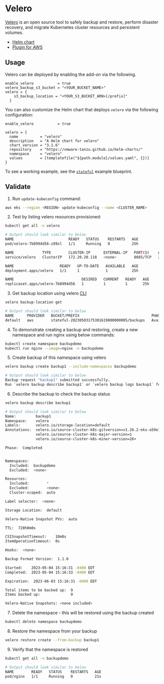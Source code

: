 # Velero

[Velero](https://velero.io/) is an open source tool to safely backup and restore, perform disaster recovery, and migrate Kubernetes cluster resources and persistent volumes.

- [Helm chart](https://github.com/vmware-tanzu/helm-charts/tree/main/charts/velero)
- [Plugin for AWS](https://github.com/vmware-tanzu/velero-plugin-for-aws)

## Usage

Velero can be deployed by enabling the add-on via the following.

```hcl
enable_velero           = true
velero_backup_s3_bucket = "<YOUR_BUCKET_NAME>"
velero = {
    s3_backup_location = "<YOUR_S3_BUCKET_ARN>[/prefix]"
  }
```

You can also customize the Helm chart that deploys `velero` via the following configuration:

```hcl
enable_velero           = true

velero = {
  name          = "velero"
  description   = "A Helm chart for velero"
  chart_version = "3.1.6"
  repository    = "https://vmware-tanzu.github.io/helm-charts/"
  namespace     = "velero"
  values        = [templatefile("${path.module}/values.yaml", {})]
}
```

To see a working example, see the [`stateful`](https://github.com/aws-ia/terraform-aws-eks-blueprints/tree/main/patterns/stateful) example blueprint.

## Validate

1. Run `update-kubeconfig` command:

```bash
aws eks --region <REGION> update-kubeconfig --name <CLUSTER_NAME>
```

2. Test by listing velero resources provisioned:

```bash
kubectl get all -n velero

# Output should look similar to below
NAME                         READY   STATUS    RESTARTS   AGE
pod/velero-7b8994d56-z89sl   1/1     Running   0          25h

NAME             TYPE        CLUSTER-IP      EXTERNAL-IP   PORT(S)    AGE
service/velero   ClusterIP   172.20.20.118   <none>        8085/TCP   25h

NAME                     READY   UP-TO-DATE   AVAILABLE   AGE
deployment.apps/velero   1/1     1            1           25h

NAME                               DESIRED   CURRENT   READY   AGE
replicaset.apps/velero-7b8994d56   1         1         1       25h
```

3. Get backup location using velero [CLI](https://velero.io/docs/v1.8/basic-install/#install-the-cli)

```bash
velero backup-location get

# Output should look similar to below
NAME      PROVIDER   BUCKET/PREFIX                                 PHASE       LAST VALIDATED                  ACCESS MODE   DEFAULT
default   aws        stateful-20230503175301619800000005/backups   Available   2023-05-04 15:15:00 -0400 EDT   ReadWrite     true
```

4. To demonstrate creating a backup and restoring, create a new namespace and run nginx using below commands:

```bash
kubectl create namespace backupdemo
kubectl run nginx --image=nginx -n backupdemo
```

5. Create backup of this namespace using velero

```bash
velero backup create backup1 --include-namespaces backupdemo

# Output should look similar to below
Backup request "backup1" submitted successfully.
Run `velero backup describe backup1` or `velero backup logs backup1` for more details.
```

6. Describe the backup to check the backup status

```bash
velero backup describe backup1

# Output should look similar to below
Name:         backup1
Namespace:    velero
Labels:       velero.io/storage-location=default
Annotations:  velero.io/source-cluster-k8s-gitversion=v1.26.2-eks-a59e1f0
              velero.io/source-cluster-k8s-major-version=1
              velero.io/source-cluster-k8s-minor-version=26+

Phase:  Completed


Namespaces:
  Included:  backupdemo
  Excluded:  <none>

Resources:
  Included:        *
  Excluded:        <none>
  Cluster-scoped:  auto

Label selector:  <none>

Storage Location:  default

Velero-Native Snapshot PVs:  auto

TTL:  720h0m0s

CSISnapshotTimeout:    10m0s
ItemOperationTimeout:  0s

Hooks:  <none>

Backup Format Version:  1.1.0

Started:    2023-05-04 15:16:31 -0400 EDT
Completed:  2023-05-04 15:16:33 -0400 EDT

Expiration:  2023-06-03 15:16:31 -0400 EDT

Total items to be backed up:  9
Items backed up:              9

Velero-Native Snapshots: <none included>
```

7. Delete the namespace - this will be restored using the backup created

```bash
kubectl delete namespace backupdemo
```

8. Restore the namespace from your backup

```bash
velero restore create --from-backup backup1
```

9. Verify that the namespace is restored

```bash
kubectl get all -n backupdemo

# Output should look similar to below
NAME        READY   STATUS    RESTARTS   AGE
pod/nginx   1/1     Running   0          21s
```
